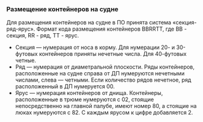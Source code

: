 ### Размещение контейнеров на судне
Для размещения контейнеров на судне в ПО принята система «секция-ряд-ярус». Формат кода размещения контейнеров BBRRTT, где BB - секция, RR - ряд, TT - ярус.
- Секция — нумерация от носа в корму. Для нумерации 20- и 30-футовых контейнеров приняты нечетные числа. Для 40-футовых четные.
- Ряд — нумерация от диаметральной плоскости. Ряды контейнеров, расположенные на судне справа от ДП нумеруются нечетными числами, слева — четными. Если количество рядов нечетное, ряд расположенный в ДП нумеруется 00.
- Ярус — нумерация контейнеров от днища. Контейнеры, расположенные в трюме нумеруются с 02, стоящие непосредственно на главной палубе, имеют номер 80, а стоящие на люках нумеруются с 82. С каждым ярусом к цифре добавляется 2.